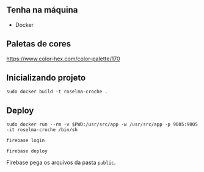 ## Tenha na máquina

- Docker

## Paletas de cores

https://www.color-hex.com/color-palette/170

## Inicializando projeto

`sudo docker build -t roselma-croche .`

## Deploy

`sudo docker run --rm -v $PWD:/usr/src/app -w /usr/src/app -p 9005:9005 -it roselma-croche /bin/sh`

`firebase login`

`firebase deploy`

Firebase pega os arquivos da pasta `public`.